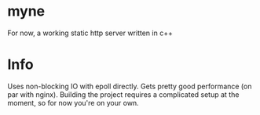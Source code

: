 # myne
For now, a working static http server written in c++

# Info
Uses non-blocking IO with epoll directly. Gets pretty good performance (on par with nginx).
Building the project requires a complicated setup at the moment, so for now you're on your own.
